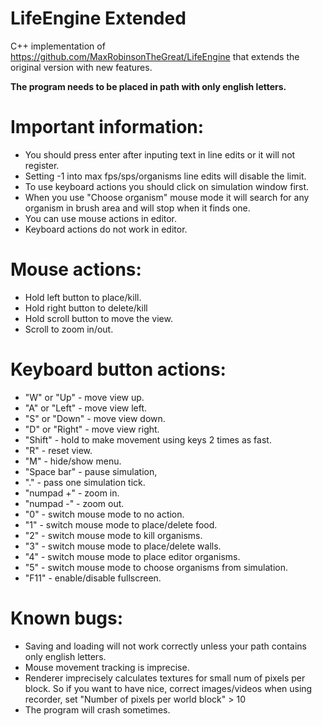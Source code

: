 # LifeEngine Extended
C++ implementation of https://github.com/MaxRobinsonTheGreat/LifeEngine that extends the original version with new features.

**The program needs to be placed in path with only english letters.**

# Important information:
- You should press enter after inputing text in line edits or it will not register.
- Setting -1 into max fps/sps/organisms line edits will disable the limit.
- To use keyboard actions you should click on simulation window first.
- When you use "Choose organism" mouse mode it will search for any organism in brush area and will stop when it finds one.
- You can use mouse actions in editor.
- Keyboard actions do not work in editor.

# Mouse actions:
- Hold left button to place/kill.
- Hold right button to delete/kill
- Hold scroll button to move the view.
- Scroll to zoom in/out.

# Keyboard button actions:
- "W" or "Up" - move view up.
- "A" or "Left" - move view left.
- "S" or "Down" - move view down.
- "D" or "Right" - move view right.
- "Shift" - hold to make movement using keys 2 times as fast.
- "R" - reset view.
- "M" - hide/show menu.
- "Space bar" - pause simulation,
- "." - pass one simulation tick.
- "numpad +" - zoom in.
- "numpad -" - zoom out.
- "0" - switch mouse mode to no action.
- "1" - switch mouse mode to place/delete food.
- "2" - switch mouse mode to kill organisms.
- "3" - switch mouse mode to place/delete walls.
- "4" - switch mouse mode to place editor organisms.
- "5" - switch mouse mode to choose organisms from simulation.
- "F11" - enable/disable fullscreen.

# Known bugs:
- Saving and loading will not work correctly unless your path contains only english letters.
- Mouse movement tracking is imprecise.
- Renderer imprecisely calculates textures for small num of pixels per block. So if you want to have nice, correct images/videos when using recorder, set "Number of pixels per world block" > 10
- The program will crash sometimes.
